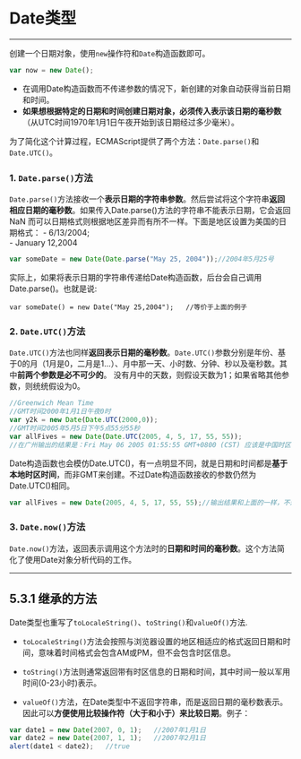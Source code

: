 # Date类型
----
创建一个日期对象，使用`new`操作符和`Date`构造函数即可。
```js
var now = new Date();
```
- 在调用Date构造函数而不传递参数的情况下，新创建的对象自动获得当前日期和时间。
- **如果想根据特定的日期和时间创建日期对象，必须传入表示该日期的毫秒数**（从UTC时间1970年1月1日午夜开始到该日期经过多少毫米）。

为了简化这个计算过程，ECMAScript提供了两个方法：`Date.parse()`和`Date.UTC()`。
### 1. `Date.parse()`方法
`Date.parse()`方法接收一个**表示日期的字符串参数**。然后尝试将这个字符串**返回相应日期的毫秒数**。如果传入Date.parse()方法的字符串不能表示日期，它会返回NaN
而可以日期格式则根据地区差异而有所不一样。下面是地区设置为美国的日期格式：
    - 6/13/2004;    
    - January 12,2004
```js
var someDate = new Date(Date.parse("May 25, 2004"));//2004年5月25号
```
实际上，如果将表示日期的字符串传递给Date构造函数，后台会自己调用Date.parse()。也就是说:
```JS
var someDate() = new Date("May 25,2004");   //等价于上面的例子
```

### 2. `Date.UTC()`方法
`Date.UTC()`方法也同样**返回表示日期的毫秒数**。`Date.UTC()`参数分别是年份、基于0的月（1月是0，二月是1...）、月中那一天、小时数、分钟、秒以及毫秒数。其中**前两个参数是必不可少的**。
没有月中的天数，则假设天数为1；如果省略其他参数，则统统假设为0。
```js
//Greenwich Mean Time
//GMT时间2000年1月1日午夜0时
var y2k = new Date(Date.UTC(2000,0));
//GMT时间2005年5月5日下午5点55分55秒
var allFives = new Date(Date.UTC(2005, 4, 5, 17, 55, 55));
//在广州输出的结果是：Fri May 06 2005 01:55:55 GMT+0800 (CST) 应该是中国时区导致的。
```
Date构造函数也会模仿Date.UTC()，有一点明显不同，就是日期和时间都是**基于本地时区时间**，而非GMT来创建。不过Date构造函数接收的参数仍然为Date.UTC()相同。
```js
var allFives = new Date(2005, 4, 5, 17, 55, 55);//输出结果和上面的一样，不过地区是本地时区，而非格林尼治时区
```

### 3. `Date.now()`方法
`Date.now()`方法，返回表示调用这个方法时的**日期和时间的毫秒数**。这个方法简化了使用Date对象分析代码的工作。

---

## 5.3.1 继承的方法
Date类型也重写了`toLocaleString()`、`toString()`和`valueOf()`方法.
- `toLocaleString()`方法会按照与浏览器设置的地区相适应的格式返回日期和时间，意味着时间格式会包含AM或PM，但不会包含时区信息。

- `toString()`方法则通常返回带有时区信息的日期和时间，其中时间一般以军用时间(0-23小时)表示。

- `valueOf()`方法，在Date类型中不返回字符串，而是返回日期的毫秒数表示。因此可以**方便使用比较操作符（大于和小于）来比较日期**。例子：
```js
var date1 = new Date(2007, 0, 1);   //2007年1月1日
var date2 = new Date(2007, 1, 1);   //2007年2月1日
alert(date1 < date2);   //true
```
